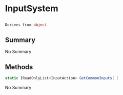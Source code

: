 # InputSystem

## 
```c#
Derives from object
```

## Summary

No Summary
## Methods

```c#
static IReadOnlyList<InputAction> GetCommonInputs( ) 
```
No Summary
